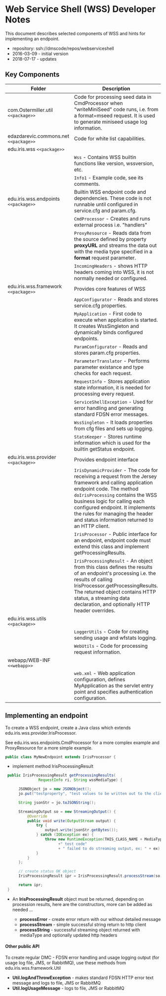 # Web Service Shell (WSS) Developer Notes

This document describes selected components of WSS and hints for implementing an endpoint.

- repository: ssh://dmscode/repos/webserviceshell
- 2016-03-09 - initial version
- 2018-07-17 - updates

## Key Components

Folder |  Description
---- | ----
com.Ostermiller.util ``<<package>>`` | Code for processing seed data in CmdProcessor when "writeMiniSeed" code runs, i.e. from a format=mseed request. It is used to generate miniseed usage log information.
edazdarevic.commons.net ``<<package>>`` | Code for white list capabilities.
edu.iris.wss ``<<package>>`` |
                 | ``Wss`` - Contains WSS builtin functions like version, wssversion, etc.
                 | ``Info1`` - Example code, see its comments.
edu.iris.wss.endpoints ``<<package>>`` | Builtin WSS endpoint code and dependencies. These code is not runnable until configured in service.cfg and param.cfg.
                 | ``CmdProcessor`` - Creates and runs external process i.e. "handlers"
                 | ``ProxyResource`` - Reads data from the source defined by property **proxyURL** and streams the data out with the media type specified in a **format** request parameter.
                 | ``IncomingHeaders`` - shows HTTP headers coming into WSS, it is not normally needed or configured.
edu.iris.wss.framework ``<<package>>`` | Provides core features of WSS
                 | ``AppConfigurator`` - Reads and stores service.cfg properties.
                 | ``MyApplication`` - First code to execute when application is started. It creates WssSingleton and dynamically binds configured endpoints.
                 | ``ParamConfigurator`` - Reads and stores param.cfg properties.
                 | ``ParameterTranslator`` - Performs parameter existance and type checks for each request.
                 | ``RequestInfo`` - Stores application state information, it is needed for processing every request.
                 | ``ServiceShellException`` - Used for error handling and generating standard FDSN error messages.
                 | ``WssSingleton`` - It loads properties from cfg files and sets up logging.
                 | ``StatsKeeper`` - Stores runtime information which is used for the builtin getStatus endpoint.
edu.iris.wss.provider ``<<package>>`` | Provides endpoint interface
                 | ``IrisDynamicProvider`` - The code for receiving a request from the Jersey framework and calling application endpoint code. The method ``doIrisProcessing`` contains the WSS business logic for calling each configured endpoint. It implements the rules for managing the header and status information returned to an HTTP client.
                 | ``IrisProcessor`` - Public interface for an endpoint, endpoint code must extend this class and implement getProcessingResults.
                 | ``IrisProcessingResult`` - An object from this class defines the results of an endpoint's processing i.e. the results of calling IrisProcessor.getProcessingResults. The returned object contains HTTP status, a streaming data declaration, and optionally HTTP header overrides.
edu.iris.wss.utils ``<<package>>`` |
                 | ``LoggerUtils`` - Code for creating sending usage and wfstats logging.
                 | ``WebUtils`` - Code for processing request information.
webapp/WEB-INF ``<<webapp>>`` |
                 | ``web.xml`` - Web application configuration, defines MyApplication as the servlet entry point and specifies authentication configuration.

## Implementing an endpoint
To create a WSS endpoint, create a Java class which extends edu.iris.wss.provider.IrisProcessor.

See edu.iris.wss.endpoints.CmdProcessor for a more complex example and ProxyResource for a more simple example.

``` java
public class MyNewEndpoint extends IrisProcessor {
```

- implement method IrisProcessingResult
``` java
 public IrisProcessingResult getProcessingResults(
               RequestInfo ri, String wssMediaType) {

      JSONObject jo = new JSONObject();
      jo.put("testproperty", "test values to be written out to the client");

      String jsonStr = jo.toJSONString();

      StreamingOutput so = new StreamingOutput() {
          @Override
          public void write(OutputStream output) {
              try {
                  output.write(jsonStr.getBytes());
              } catch (IOException ex) {
                  throw new RuntimeException(THIS_CLASS_NAME + MediaType.MULTIPART_FORM_DATA
                        +" test code"
                        + " failed to do streaming output, ex: " + ex);
              }
          }
      };

      // create status OK object
      IrisProcessingResult ipr = IrisProcessingResult.processStream(so, MediaType.APPLICATION_JSON);

      return ipr;
 }
```
- An **IrisProcessingResult** object must be returned, depending on procession results, here are the constructors, more can be added as needed ...

  - **processError** - create error return with our without detailed message
  - **processStream** - simple successful string return to http client
  - **processString** - successful streaming object returned with mediaType and optionally updated http headers

#### Other public API
To create regular DMC - FDSN error handling and usage logging output (for usage log file, JMS, or RabbitMQ), use these methods from edu.iris.wss.framework.Util

- **Util.logAndThrowException** - makes standard FDSN HTTP error text message and logs to file, JMS or RabbitMQ
- **Util.logUsageMessage** - logs to file, JMS or RabbitMQ
